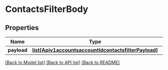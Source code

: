 # ContactsFilterBody

## Properties
Name | Type | Description | Notes
------------ | ------------- | ------------- | -------------
**payload** | [**list[Apiv1accountsaccountIdcontactsfilterPayload]**](Apiv1accountsaccountIdcontactsfilterPayload.md) |  | [optional] 

[[Back to Model list]](../README.md#documentation-for-models) [[Back to API list]](../README.md#documentation-for-api-endpoints) [[Back to README]](../README.md)

